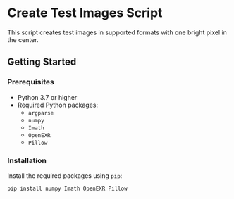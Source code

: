 # Create Test Images Script

This script creates test images in supported formats with one bright pixel in the center.

## Getting Started

### Prerequisites

- Python 3.7 or higher
- Required Python packages:
  - `argparse`
  - `numpy`
  - `Imath`
  - `OpenEXR`
  - `Pillow`

### Installation

Install the required packages using `pip`:

```sh
pip install numpy Imath OpenEXR Pillow
